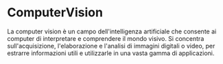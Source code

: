 # ComputerVision
La computer vision è un campo dell'intelligenza artificiale che consente ai computer di interpretare e comprendere il mondo visivo. Si concentra sull'acquisizione, l'elaborazione e l'analisi di immagini digitali o video, per estrarre informazioni utili e utilizzarle in una vasta gamma di applicazioni.
